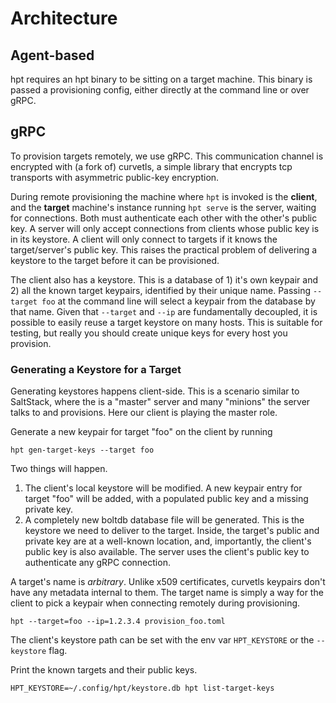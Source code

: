# Architecture

## Agent-based

hpt requires an hpt binary to be sitting on a target machine. This binary is
passed a provisioning config, either directly at the command line or over gRPC.

## gRPC

To provision targets remotely, we use gRPC. This communication channel is 
encrypted with (a fork of) curvetls, a simple library that encrypts tcp 
transports with asymmetric public-key encryption.

During remote provisioning the machine where `hpt` is invoked is the **client**,
and the **target** machine's instance running `hpt serve` is the server, waiting
for connections. Both must authenticate each other with the other's public key. 
A server will only accept connections from clients whose public key is in its 
keystore. A client will only connect to targets if it knows the target/server's 
public key. This raises the practical problem of delivering a keystore to the 
target before it can be provisioned.

The client also has a keystore. This is a database of 1) it's own keypair and
2) all the known target keypairs, identified by their unique name. Passing 
`--target foo` at the command line will select a keypair from the database by
that name. Given that `--target` and `--ip` are fundamentally decoupled, it is
possible to easily reuse a target keystore on many hosts. This is suitable for 
testing, but really you should create unique keys for every host you provision.

### Generating a Keystore for a Target

Generating keystores happens client-side. This is a scenario similar
to SaltStack, where the is a "master" server and many "minions" the server
talks to and provisions. Here our client is playing the master role.

Generate a new keypair for target "foo" on the client by running

```
hpt gen-target-keys --target foo
```

Two things will happen.

1. The client's local keystore will be modified. A new keypair entry for target
   "foo" will be added, with a populated public key and a missing private key.
2. A completely new boltdb database file will be generated. This is the
   keystore we need to deliver to the target. Inside, the target's public and 
   private key are at a well-known location, and, importantly, the client's public
   key is also available. The server uses the client's public key to authenticate
   any gRPC connection.

A target's name is _arbitrary_. Unlike x509 certificates, curvetls keypairs 
don't have any metadata internal to them. The target name is simply a way for
the client to pick a keypair when connecting remotely during provisioning.

```
hpt --target=foo --ip=1.2.3.4 provision_foo.toml
```

The client's keystore path can be set with the env var `HPT_KEYSTORE` or the 
`--keystore` flag.

Print the known targets and their public keys.

```
HPT_KEYSTORE=~/.config/hpt/keystore.db hpt list-target-keys 
```



